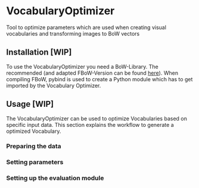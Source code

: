 # VocabularyOptimizer
Tool to optimize parameters which are used when creating visual vocabularies and transforming images to BoW vectors

## Installation [WIP]

To use the VocabularyOptimizer you need a BoW-Library. The recommended (and adapted FBoW-Version can be found [here](https://github.com/decamargo10/FBoW/tree/changes_for_ba)).
When compiling FBoW, pybind is used to create a Python module which has to get imported by the Vocabulary Optimizer.


## Usage [WIP]

The VocabularyOptimizer can be used to optimize Vocabularies based on specific input data. This section explains the workflow to generate a optimized Vocabulary.

### Preparing the data

### Setting parameters

### Setting up the evaluation module
